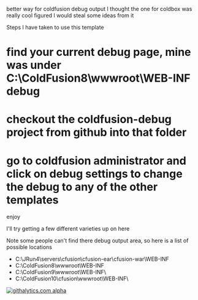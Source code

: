 better way for coldfusion debug output
I thought the one for coldbox was really cool figured I would steal some ideas from it

Steps I have taken to use this template
  # find your current debug page, mine was under C:\ColdFusion8\wwwroot\WEB-INF    debug
  # checkout the coldfusion-debug project from github into that folder
  # go to coldfusion administrator and click on debug settings to change the debug to any of the other templates

enjoy

I'll try getting a few different varieties up on here

Note some people can't find there debug output area, so here is a list of possible locations
  * C:\JRun4\servers\cfusion\cfusion-ear\cfusion-war\WEB-INF
  * C:\ColdFusion8\wwwroot\WEB-INF
  * C:\ColdFusion9\wwwroot\WEB-INF\
  * C:\ColdFusion10\cfusion\wwwroot\WEB-INF\
  
  
  [![githalytics.com alpha](https://cruel-carlota.pagodabox.com/e29d0990f93146ef2ab6e4798c8a24ff "githalytics.com")](http://githalytics.com/joshknutson/coldfusion-debug)